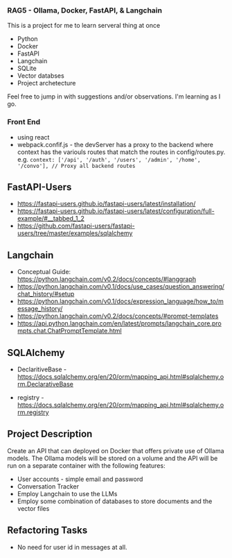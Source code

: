 ### RAG5 - Ollama, Docker, FastAPI, & Langchain

This is a project for me to learn serveral thing at once
- Python
- Docker
- FastAPI
- Langchain
- SQLite
- Vector databses
- Project archetecture

Feel free to jump in with suggestions and/or observations.  I'm learning as I go.


### Front End
- using react
- webpack.confif.js - the devServer has a proxy to the backend where context has the variouls routes that match the routes in config/routes.py. e.g. `context: ['/api', '/auth', '/users', '/admin', '/home', '/convo'], // Proxy all backend routes`

## FastAPI-Users
- https://fastapi-users.github.io/fastapi-users/latest/installation/
- https://fastapi-users.github.io/fastapi-users/latest/configuration/full-example/#__tabbed_1_2
- https://github.com/fastapi-users/fastapi-users/tree/master/examples/sqlalchemy

## Langchain
- Conceptual Guide:  https://python.langchain.com/v0.2/docs/concepts/#langgraph
- https://python.langchain.com/v0.1/docs/use_cases/question_answering/chat_history/#setup
- https://python.langchain.com/v0.1/docs/expression_language/how_to/message_history/
- https://python.langchain.com/v0.2/docs/concepts/#prompt-templates
- https://api.python.langchain.com/en/latest/prompts/langchain_core.prompts.chat.ChatPromptTemplate.html

## SQLAlchemy
- DeclaritiveBase - https://docs.sqlalchemy.org/en/20/orm/mapping_api.html#sqlalchemy.orm.DeclarativeBase

- registry - https://docs.sqlalchemy.org/en/20/orm/mapping_api.html#sqlalchemy.orm.registry


## Project Description

Create an API that can deployed on Docker that offers private use of Ollama models. The Ollama models will be stored on a volume and the API will be run on a separate container with the following features:

- User accounts - simple email and password
- Conversation Tracker
- Employ Langchain to use the LLMs
- Employ some combination of databases to store documents and the vector files


## Refactoring Tasks
- No need for user id in messages at all.